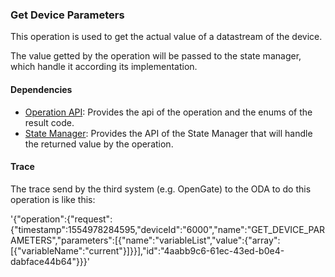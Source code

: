 ### Get Device Parameters

This operation is used to get the actual value of a datastream of the device.

The value getted by the operation will be passed to the state manager, which handle it according its implementation.

#### Dependencies

* [Operation API](README.md): Provides the api of the operation and the enums of the result code.
* [State Manager](../stateManager.md): Provides the API of the State Manager that will handle the returned value by the operation.

#### Trace

The trace send by the third system (e.g. OpenGate) to the ODA to do this operation is like this:

'{"operation":{"request":{"timestamp":1554978284595,"deviceId":"6000","name":"GET_DEVICE_PARAMETERS","parameters":[{"name":"variableList","value":{"array":[{"variableName":"current"}]}}],"id":"4aabb9c6-61ec-43ed-b0e4-dabface44b64"}}}'